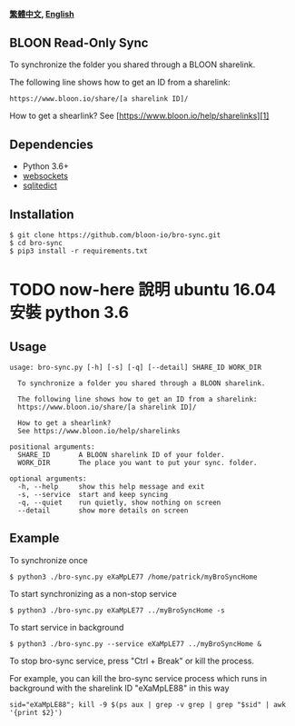 #### [繁體中文][101], [English][100]

## BLOON Read-Only Sync ##

To synchronize the folder you shared through a BLOON sharelink.

The following line shows how to get an ID from a sharelink:
```
https://www.bloon.io/share/[a sharelink ID]/
```

How to get a shearlink?
See [https://www.bloon.io/help/sharelinks][1]

## Dependencies ##

* Python 3.6+
* [websockets][2]
* [sqlitedict][3]

## Installation ##

```
$ git clone https://github.com/bloon-io/bro-sync.git
$ cd bro-sync
$ pip3 install -r requirements.txt
```

# TODO now-here 說明 ubuntu 16.04 安裝 python 3.6

## Usage ##

```
usage: bro-sync.py [-h] [-s] [-q] [--detail] SHARE_ID WORK_DIR

  To synchronize a folder you shared through a BLOON sharelink.

  The following line shows how to get an ID from a sharelink:
  https://www.bloon.io/share/[a sharelink ID]/

  How to get a shearlink?
  See https://www.bloon.io/help/sharelinks

positional arguments:
  SHARE_ID       A BLOON sharelink ID of your folder.
  WORK_DIR       The place you want to put your sync. folder.

optional arguments:
  -h, --help     show this help message and exit
  -s, --service  start and keep syncing
  -q, --quiet    run quietly, show nothing on screen
  --detail       show more details on screen
```

## Example ##

To synchronize once
```
$ python3 ./bro-sync.py eXaMpLE77 /home/patrick/myBroSyncHome
```

To start synchronizing as a non-stop service
```
$ python3 ./bro-sync.py eXaMpLE77 ../myBroSyncHome -s
```

To start service in background
```
$ python3 ./bro-sync.py --service eXaMpLE77 ../myBroSyncHome &
```

To stop bro-sync service, press "Ctrl + Break" or kill the process.

For example, you can kill the bro-sync service process which runs in background with the sharelink ID "eXaMpLE88" in this way
```
sid="eXaMpLE88"; kill -9 $(ps aux | grep -v grep | grep "$sid" | awk '{print $2}')
```

[1]: https://www.bloon.io/help/sharelinks
[2]: https://pypi.org/project/websockets/
[3]: https://pypi.org/project/sqlitedict/

[100]: https://github.com/bloon-io/bro-sync/blob/master/README.md
[101]: https://github.com/bloon-io/bro-sync/blob/master/README_zh_TW.md
